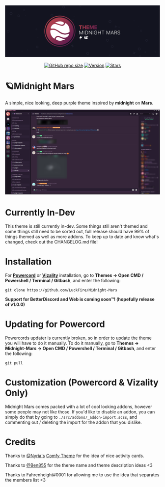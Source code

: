![Banner](./assets/banner-temp.png)
<p align="center">
  <a href="#"><img align="center" alt="GitHub repo size" src="https://img.shields.io/github/repo-size/LuckFire/Midnight-Mars?color=c94b4b&style=for-the-badge&logo=github">
  <a href="#"><img align ="center" alt="Version" src="https://img.shields.io/static/v1?label=version&message=0.3.3d&color=892F4D&style=for-the-badge&logo=data%3Aimage/png%3Bbase64%2CiVBORw0KGgoAAAANSUhEUgAAAB4AAAAeCAYAAAA7MK6iAAAACXBIWXMAAAsTAAALEwEAmpwYAAAAIGNIUk0AAHpFAACAgwAA/FcAAIDoAAB5FgAA8QEAADtfAAAcheDStWoAAAGwSURBVHja7JcxSBxBFIa/Pa%2BQECuFFClNsLWRgGJSpEgn1oJosDIcFpbWKcTC47TKHbEVzpRRsLVOtEkKG2MTxO7QECUH%2BW3mcG7ZvX1j9nLNPVjY2Xn7f/Nm5g1vIkkYbBTYB0aAtB8ioAHMAt%2ByBIvY7AUwZvAbBl5ZwAUj%2BDd2%2B2VxsoIVAFae4NytD%2B6Dew6%2BCNC8tDgVEwYyAQx4%2BSjgZQB4yh2dBe8o/Qt8BZr32S75zyd1zw59Vnyqz7u4rD/az7f2iJG02YVoq3FOEhhJ5RyhtSRGGjivyKtp%2Bp3A/xp5rZN2FhhJlQdAP2bpWsCh016zaFrBVnjVqhe5Yu8ZMAc8ilUQEXAM1F27Aqyk5OkOsOTeZ4DJBK1bYA/4jqSnkm4yIillRO5HumiYmedI%2BmBcuzS4D10watWRdBawcZY9yLobQKs97/ldS/osqeHaB5JOvf6fOKcQKyVslvj0rrnvG5Iu3PsTr/%2Bq6Bb8ccBhvw2Muw0nd3N4F/N5DXxxF4Eh4I3bbC1rRpKOgOn/XICcFIByDyqfrVYevwfeAoOBt4YQi4A/wC6wejcAIWlEHq3bJrMAAAAASUVORK5CYII%3D">
  <a href="https://github.com/LuckFire/Midnight-Mars/stargazers"><img align="center" alt="Stars" src="https://img.shields.io/github/stars/LuckFire/Midnight-Mars?color=4b134f&style=for-the-badge&logo=data%3Aimage/png%3Bbase64%2CiVBORw0KGgoAAAANSUhEUgAAAB4AAAAdCAYAAAC9pNwMAAAACXBIWXMAAAsTAAALEwEAmpwYAAAAIGNIUk0AAHpFAACAgwAA/FcAAIDoAAB5FgAA8QEAADtfAAAcheDStWoAAAHISURBVHjavJS/a1NRGIafm7RaaGJ1KR0MQUVNBiOhtKLg6GKXItRJVwc3M%2BpW%2Bg/4Fwid3LRLBydBHARBiqSiqcY2UOgipopBQnxdzpXr5dyb5iQnHxw49/z4nvOe7543kIRjPAFywIrL5sARPAF0TT8P/Bw0QcZR7cNIf3VcirNG4ZT5/mOuvONb8YMINMzxyLfiLNAGpmPjPVPrji/F9y3Q8EA1n4oPgNmEuUNgxofitRQowAng8bCKTwFF4CxQBq4BN4%2BY8wXwCvgAfAb2gG828C3gDHDOgIpAIaGWLvELaAG7QBNoAF8DSV8MeJxxkAEWgfoYoU1gPqzxceANcNkztAEsAO3wr/5tBt55hH4C5o0B/fecusBVT/CPpqQ//o1IircJSW81utiWlItzkt5xAGwBl4ZUugNUbB6eZplFU5djjtAeUAXeu3h1CzjtCG4DJ128eq6PN/eLPHDeBVwd4prD3FUXcGkEz%2BiCC/jiCMAlH%2BAN4JmrYpuBhG0/wRCeSqpE1pUkrSes/S5p0pY/CVqwJNmUdD3loFckPbfsKw8CXo5sfC1pKQUYbzckvYzsvzMI%2BJ7x2LsDAOPttqS6pJpt/u8AK65O%2Bt9ReEMAAAAASUVORK5CYII%3D"></a>
</p>

# 🪐Midnight Mars 
A simple, nice looking, deep purple theme inspired by **midnight** on **Mars**.

![Preview](./assets/temp-screenshot.png)

# Currently In-Dev
This theme is still currently in-dev. Some things still aren't themed and some things still need to be sorted out, full release should have 99% of things themed as well as more addons. To keep up to date and know what's changed, check out the CHANGELOG.md file!

# Installation
For **[Powercord](https://powercord.dev/)** or **[Vizality](https://vizality.com/)** installation, go to **Themes -> Open CMD / Powershell / Terminal / Gitbash**, and enter the following:
```
git clone https://github.com/LuckFire/Midnight-Mars
```

**Support for BetterDiscord and Web is coming soon:tm:! (hopefully release of v1.0.0)**

# Updating for Powercord
Powercords updater is currently broken, so in order to update the theme you will have to do it manually. To do it manually, go to **Themes -> Midnight-Mars -> Open CMD / Powershell / Terminal / Gitbash**, and enter the following:
```
git pull
```

# Customization (Powercord & Vizality Only)
Midnight Mars comes packed with a lot of cool looking addons, however some people may not like those. If you'd like to disable an addon, you can simply do that by going to `./src/addons/_addon-import.scss`, and commenting out / deleting the import for the addon that you dislike. 

# Credits
Thanks to [@Nyria's](https://github.com/NYRI4) [Comfy Theme](https://github.com/NYRI4/Comfy) for the idea of nice activity cards.

Thanks to [@Ben855](https://github.com/BenSegal855) for the theme name and theme description ideas <3

Thanks to Fahrenheight#0001 for allowing me to use the idea that separates the members list <3
